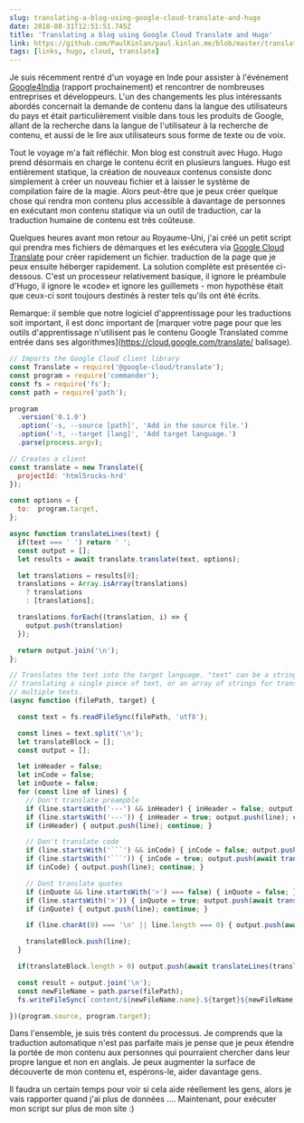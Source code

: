```yaml
---
slug: translating-a-blog-using-google-cloud-translate-and-hugo
date: 2018-08-31T12:51:51.745Z
title: 'Translating a blog using Google Cloud Translate and Hugo'
link: https://github.com/PaulKinlan/paul.kinlan.me/blob/master/translate.js
tags: [links, hugo, cloud, translate]
---
```

Je suis récemment rentré d'un voyage en Inde pour assister à l'événement [Google4India](https://twitter.com/hashtag/google4india) (rapport prochainement) et rencontrer de nombreuses entreprises et développeurs. L'un des changements les plus intéressants abordés concernait la demande de contenu dans la langue des utilisateurs du pays et était particulièrement visible dans tous les produits de Google, allant de la recherche dans la langue de l'utilisateur à la recherche de contenu, et aussi de le lire aux utilisateurs sous forme de texte ou de voix.

Tout le voyage m'a fait réfléchir. Mon blog est construit avec Hugo. Hugo prend désormais en charge le contenu écrit en plusieurs langues. Hugo est entièrement statique, la création de nouveaux contenus consiste donc simplement à créer un nouveau fichier et à laisser le système de compilation faire de la magie. Alors peut-être que je peux créer quelque chose qui rendra mon contenu plus accessible à davantage de personnes en exécutant mon contenu statique via un outil de traduction, car la traduction humaine de contenu est très coûteuse.

Quelques heures avant mon retour au Royaume-Uni, j'ai créé un petit script qui prendra mes fichiers de démarques et les exécutera via [Google Cloud Translate](https://cloud.google.com/translate/) pour créer rapidement un fichier. traduction de la page que je peux ensuite héberger rapidement. La solution complète est présentée ci-dessous. C'est un processeur relativement basique, il ignore le préambule d'Hugo, il ignore le «code» et ignore les guillemets - mon hypothèse était que ceux-ci sont toujours destinés à rester tels qu'ils ont été écrits.

Remarque: il semble que notre logiciel d'apprentissage pour les traductions soit important, il est donc important de [marquer votre page pour que les outils d'apprentissage n'utilisent pas le contenu Google Translated comme entrée dans ses algorithmes](https://cloud.google.com/translate/ balisage).




```Javascript
// Imports the Google Cloud client library
const Translate = require('@google-cloud/translate');
const program = require('commander');
const fs = require('fs');
const path = require('path');

program
  .version('0.1.0')
  .option('-s, --source [path]', 'Add in the source file.')
  .option('-t, --target [lang]', 'Add target language.')
  .parse(process.argv);

// Creates a client
const translate = new Translate({
  projectId: 'html5rocks-hrd'
});

const options = {
  to:  program.target,
};

async function translateLines(text) {
  if(text === ' ') return ' ';
  const output = [];
  let results = await translate.translate(text, options);

  let translations = results[0];
  translations = Array.isArray(translations)
    ? translations
    : [translations];

  translations.forEach((translation, i) => {
    output.push(translation)
  });

  return output.join('\n');
};

// Translates the text into the target language. "text" can be a string for
// translating a single piece of text, or an array of strings for translating
// multiple texts.
(async function (filePath, target) {

  const text = fs.readFileSync(filePath, 'utf8');

  const lines = text.split('\n');
  let translateBlock = [];
  const output = [];

  let inHeader = false;
  let inCode = false;
  let inQuote = false;
  for (const line of lines) {
    // Don't translate preampble
    if (line.startsWith('---') && inHeader) { inHeader = false; output.push(line); continue; }
    if (line.startsWith('---')) { inHeader = true; output.push(line); continue; }
    if (inHeader) { output.push(line); continue; }

    // Don't translate code
    if (line.startsWith('```') && inCode) { inCode = false; output.push(line); continue; }
    if (line.startsWith('```')) { inCode = true; output.push(await translateLines(translateBlock.join(' '))); translateBlock = []; output.push(line); continue; }
    if (inCode) { output.push(line); continue; }

    // Dont translate quotes
    if (inQuote && line.startsWith('>') === false) { inQuote = false; }
    if (line.startsWith('>')) { inQuote = true; output.push(await translateLines(translateBlock.join(' '))); translateBlock = []; output.push(line); }
    if (inQuote) { output.push(line); continue; }

    if (line.charAt(0) === '\n' || line.length === 0) { output.push(await translateLines(translateBlock.join(' '))); output.push(line); translateBlock = []; continue;} 

    translateBlock.push(line);
  }

  if(translateBlock.length > 0) output.push(await translateLines(translateBlock.join(' ')))

  const result = output.join('\n');
  const newFileName = path.parse(filePath);
  fs.writeFileSync(`content/${newFileName.name}.${target}${newFileName.ext}`, result);

})(program.source, program.target);
```
Dans l'ensemble, je suis très content du processus. Je comprends que la traduction automatique n'est pas parfaite mais je pense que je peux étendre la portée de mon contenu aux personnes qui pourraient chercher dans leur propre langue et non en anglais. Je peux augmenter la surface de découverte de mon contenu et, espérons-le, aider davantage gens.

Il faudra un certain temps pour voir si cela aide réellement les gens, alors je vais rapporter quand j'ai plus de données .... Maintenant, pour exécuter mon script sur plus de mon site :)
